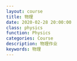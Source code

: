 ```yaml
---
layout: course
title: 物理
date: 2020-02-28 20:00:00
class: physics
function: Physics
categories: Course
description: 物理作业
keywords: 物理
---
```


